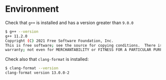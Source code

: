 # Environment

Check that `g++` is installed and has a version greater than `9.0.0`

```bash
$ g++ --version
g++ 11.2.0
Copyright (C) 2021 Free Software Foundation, Inc.
This is free software; see the source for copying conditions.  There is NO
warranty; not even for MERCHANTABILITY or FITNESS FOR A PARTICULAR PURPOSE.
```

Check also that `clang-format` is installed:
```bash
$ clang-format --version
clang-format version 13.0.0-2
```